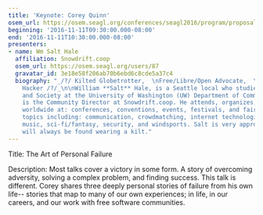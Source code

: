 ```yaml
---
title: 'Keynote: Corey Quinn'
osem_url: https://osem.seagl.org/conferences/seagl2016/program/proposals/253
beginning: '2016-11-11T09:30:00.000-08:00'
end: '2016-11-11T10:30:00.000-08:00'
presenters:
- name: Wm Salt Hale
  affiliation: Snowdrift.coop
  osem_url: https://osem.seagl.org/users/87
  gravatar_id: 3e18e58f206ab70b6ebd6c8cde5a37c4
  biography: "_/?/ Kilted Globetrotter,  \nFree/Libre/Open Advocate,  \nand Lifelong
    Hacker /?/_\n\nWilliam **Salt** Hale, is a Seattle local who studies Technology
    and Society at the University of Washington (UW) Department of Communication and
    is the Community Director at Snowdrift.coop. He attends, organizes, and speaks
    worldwide at: conferences, conventions, events, festivals, and faires; on various
    topics including: communication, crowdmatching, internet technologies, linux,
    music, sci-fi/fantasy, security, and windsports. Salt is very approachable and
    will always be found wearing a kilt."
---
```


Title: The Art of Personal Failure

Description: Most talks cover a victory in some form. A story of overcoming adversity, solving a complex problem, and finding success. This talk is different. Corey shares three deeply personal stories of failure from his own life-- stories that map to many of our own experiences; in life, in our careers, and our work with free software communities.
